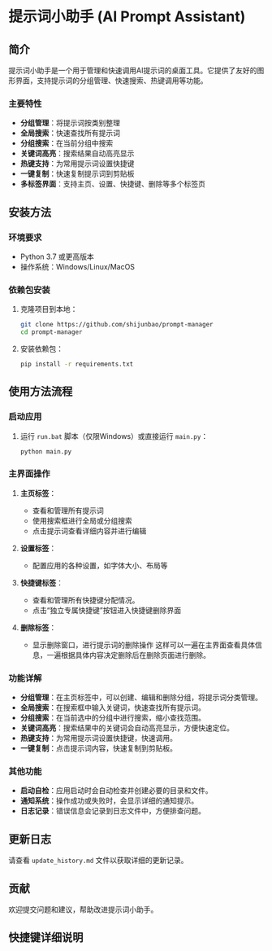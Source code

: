 # 提示词小助手 (AI Prompt Assistant)

## 简介
提示词小助手是一个用于管理和快速调用AI提示词的桌面工具。它提供了友好的图形界面，支持提示词的分组管理、快速搜索、热键调用等功能。

### 主要特性
- **分组管理**：将提示词按类别整理
- **全局搜索**：快速查找所有提示词
- **分组搜索**：在当前分组中搜索
- **关键词高亮**：搜索结果自动高亮显示
- **热键支持**：为常用提示词设置快捷键
- **一键复制**：快速复制提示词到剪贴板
- **多标签界面**：支持主页、设置、快捷键、删除等多个标签页

## 安装方法

### 环境要求
- Python 3.7 或更高版本
- 操作系统：Windows/Linux/MacOS

### 依赖包安装
1. 克隆项目到本地：
   ```bash
   git clone https://github.com/shijunbao/prompt-manager
   cd prompt-manager
   ```

2. 安装依赖包：
   ```bash
   pip install -r requirements.txt
   ```

## 使用方法流程

### 启动应用
1. 运行 `run.bat` 脚本（仅限Windows）或直接运行 `main.py`：
   ```bash
   python main.py
   ```

### 主界面操作
1. **主页标签**：
   - 查看和管理所有提示词
   - 使用搜索框进行全局或分组搜索
   - 点击提示词查看详细内容并进行编辑

2. **设置标签**：
   - 配置应用的各种设置，如字体大小、布局等

3. **快捷键标签**：
   - 查看和管理所有快捷键分配情况。
   - 点击“独立专属快捷键”按钮进入快捷键删除界面

4. **删除标签**：
   - 显示删除窗口，进行提示词的删除操作
     这样可以一遍在主界面查看具体信息，一遍根据具体内容决定删除后在删除页面进行删除。

### 功能详解
- **分组管理**：在主页标签中，可以创建、编辑和删除分组，将提示词分类管理。
- **全局搜索**：在搜索框中输入关键词，快速查找所有提示词。
- **分组搜索**：在当前选中的分组中进行搜索，缩小查找范围。
- **关键词高亮**：搜索结果中的关键词会自动高亮显示，方便快速定位。
- **热键支持**：为常用提示词设置快捷键，快速调用。
- **一键复制**：点击提示词内容，快速复制到剪贴板。

### 其他功能
- **启动自检**：应用启动时会自动检查并创建必要的目录和文件。
- **通知系统**：操作成功或失败时，会显示详细的通知提示。
- **日志记录**：错误信息会记录到日志文件中，方便排查问题。

## 更新日志
请查看 `update_history.md` 文件以获取详细的更新记录。

## 贡献
欢迎提交问题和建议，帮助改进提示词小助手。

## 快捷键详细说明


